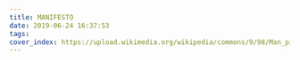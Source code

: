 ```yaml
---
title: MANIFESTO
date: 2019-06-24 16:37:53
tags:
cover_index: https://upload.wikimedia.org/wikipedia/commons/9/98/Man_pilos_Louvre_MNE1330.jpg
---
```

